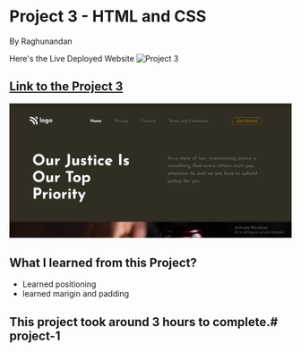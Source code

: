 # Project 3 - HTML and CSS 

By Raghunandan

Here's the Live Deployed Website ![Project 3](https://img.shields.io/badge/project-3-brightgreen)

## [Link to the Project 3](justicepriority.netlify.app) 

![Completed Website](./completed%20image.jpg)

## What I learned from this Project?

- Learned positioning 
- learned marigin and padding


## This project took around 3 hours to complete.# project-1
